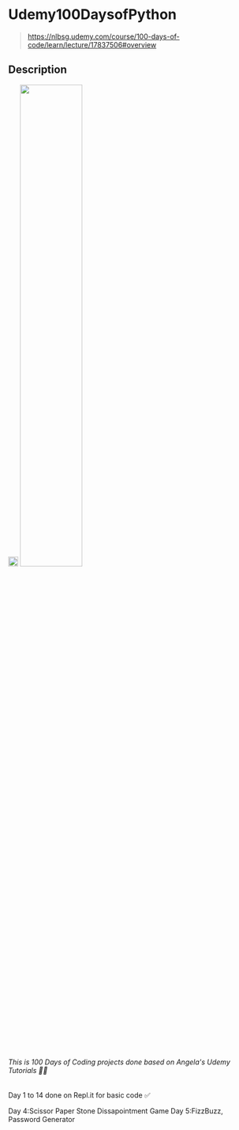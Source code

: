 # Udemy100DaysofPython
> https://nlbsg.udemy.com/course/100-days-of-code/learn/lecture/17837506#overview
## Description

<img src="(https://quantlabs.net/wp-content/uploads/2019/09/python3.png" width="20" height="20">

<img src="https://quantlabs.net/wp-content/uploads/2019/09/python3.png" width="50%" height="50%">


###### This is 100 Days of Coding projects done based on Angela's Udemy Tutorials :student:
Day 1 to 14 done on Repl.it for basic code :white_check_mark:

Day 4:Scissor Paper Stone Dissapointment Game
Day 5:FizzBuzz, Password Generator
